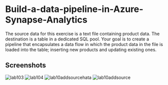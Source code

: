 # Build-a-data-pipeline-in-Azure-Synapse-Analytics
The source data for this exercise is a text file containing product data. The destination is a table in a dedicated SQL pool. Your goal is to create a pipeline that encapsulates a data flow in which the product data in the file is loaded into the table; inserting new products and updating existing ones.




## Screenshots

![lab103](https://github.com/user-attachments/assets/5173cf70-8e3c-44c3-9e3f-4e8d2078be28)
![lab104](https://github.com/user-attachments/assets/05609c37-64b4-4601-9add-91ad1cc0afd4)
![lab10addsourcehata](https://github.com/user-attachments/assets/79c471de-10ce-4434-81f9-dac4aea224e3)
![lab10addsource](https://github.com/user-attachments/assets/a8adb789-2da6-40b1-ad9a-ffc3bfc0bb4a)

